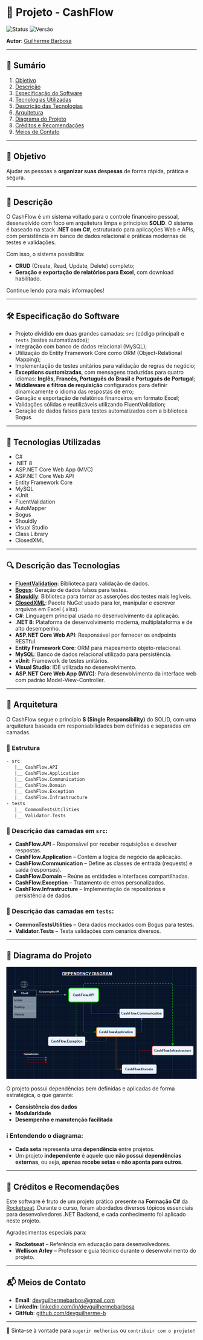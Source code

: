 # 📘 Projeto - CashFlow

![Status](https://img.shields.io/badge/status-em%20desenvolvimento-yellow)
![Versão](https://img.shields.io/badge/vers%C3%A3o-1.0-blue)

**Autor**: [Guilherme Barbosa](https://github.com/devguilherme-b)

---

## 📑 Sumário

1. [Objetivo](#-objetivo)  
2. [Descrição](#-descrição)  
3. [Especificação do Software](#-especificação-do-software)  
4. [Tecnologias Utilizadas](#-tecnologias-utilizadas)  
5. [Descrição das Tecnologias](#-descrição-das-tecnologias)  
6. [Arquitetura](#arquitetura)  
7. [Diagrama do Projeto](#diagrama-do-projeto)  
8. [Créditos e Recomendações](#-créditos-e-recomendações)  
9. [Meios de Contato](#-meios-de-contato)

---

## 🎯 Objetivo

Ajudar as pessoas a **organizar suas despesas** de forma rápida, prática e segura.

---

## 📄 Descrição

O CashFlow é um sistema voltado para o controle financeiro pessoal, desenvolvido com foco em arquitetura limpa e princípios **SOLID**. O sistema é baseado na stack **.NET com C#**, estruturado para aplicações Web e APIs, com persistência em banco de dados relacional e práticas modernas de testes e validações.

Com isso, o sistema possibilita:

- **CRUD** (Create, Read, Update, Delete) completo;
- **Geração e exportação de relatórios para Excel**, com download habilitado.

Continue lendo para mais informações!

---

## 🛠️ Especificação do Software

- Projeto dividido em duas grandes camadas: `src` (código principal) e `tests` (testes automatizados);
- Integração com banco de dados relacional (MySQL);
- Utilização do Entity Framework Core como ORM (Object-Relational Mapping);
- Implementação de testes unitários para validação de regras de negócio;
- **Exceptions customizadas**, com mensagens traduzidas para quatro idiomas: **Inglês, Francês, Português do Brasil e Português de Portugal**;
- **Middleware e filtros de requisição** configurados para definir dinamicamente o idioma das respostas de erro;
- Geração e exportação de relatórios financeiros em formato Excel;
- Validações sólidas e reutilizáveis utilizando FluentValidation;
- Geração de dados falsos para testes automatizados com a biblioteca Bogus.

---

## 🧰 Tecnologias Utilizadas

- C#  
- .NET 8  
- ASP.NET Core Web App (MVC)  
- ASP.NET Core Web API  
- Entity Framework Core  
- MySQL  
- xUnit  
- FluentValidation  
- AutoMapper  
- Bogus  
- Shouldly  
- Visual Studio  
- Class Library  
- ClosedXML  

---

## 🔍 Descrição das Tecnologias
- [**FluentValidation**](https://github.com/FluentValidation/FluentValidation): Biblioteca para validação de dados.
- [**Bogus**](https://github.com/bchavez/Bogus): Geração de dados falsos para testes.  
- [**Shouldly**](https://github.com/shouldly/shouldly): Biblioteca para tornar as asserções dos testes mais legíveis.  
- [**ClosedXML**](https://github.com/ClosedXML/ClosedXML): Pacote NuGet usado para ler, manipular e escrever arquivos em Excel (.xlsx).
- **C#**: Linguagem principal usada no desenvolvimento da aplicação.  
- **.NET 8**: Plataforma de desenvolvimento moderna, multiplataforma e de alto desempenho.  
- **ASP.NET Core Web API**: Responsável por fornecer os endpoints RESTful.  
- **Entity Framework Core**: ORM para mapeamento objeto-relacional.  
- **MySQL**: Banco de dados relacional utilizado para persistência.  
- **xUnit**: Framework de testes unitários.  
- **Visual Studio**: IDE utilizada no desenvolvimento. 
- **ASP.NET Core Web App (MVC)**: Para desenvolvimento da interface web com padrão Model-View-Controller.  
 
---

## 🧱 Arquitetura

O CashFlow segue o princípio **S (Single Responsibility)** do SOLID, com uma arquitetura baseada em responsabilidades bem definidas e separadas em camadas.

### 📁 Estrutura

```
- src
   |__ CashFlow.API
   |__ CashFlow.Application
   |__ CashFlow.Communication
   |__ CashFlow.Domain
   |__ CashFlow.Exception
   |__ CashFlow.Infrastructure
- tests
   |__ CommomTestsUtilities
   |__ Validator.Tests
```

### 📂 Descrição das camadas em `src`:

- **CashFlow.API** – Responsável por receber requisições e devolver respostas.  
- **CashFlow.Application** – Contém a lógica de negócio da aplicação.  
- **CashFlow.Communication** – Define as classes de entrada (requests) e saída (responses).  
- **CashFlow.Domain** – Reúne as entidades e interfaces compartilhadas.  
- **CashFlow.Exception** – Tratamento de erros personalizados.  
- **CashFlow.Infrastructure** – Implementação de repositórios e persistência de dados.

### 🧪 Descrição das camadas em `tests`:

- **CommonTestsUtilities** – Gera dados mockados com Bogus para testes.  
- **Validator.Tests** – Testa validações com cenários diversos.

---

## 🧭 Diagrama do Projeto

<img src="src/CashFlow.Communication/Assets/imgs/Dependency-diagram.png" alt="Diagrama de dependência do projeto">

O projeto possui dependências bem definidas e aplicadas de forma estratégica, o que garante:

- **Consistência dos dados**
- **Modularidade**
- **Desempenho e manutenção facilitada**

### ℹ️ Entendendo o diagrama:
- **Cada seta** representa uma **dependência** entre projetos.
- Um projeto **independente** é aquele que **não possui dependências externas**, ou seja, **apenas recebe setas** e **não aponta para outros**.


---

## 🙌 Créditos e Recomendações

Este software é fruto de um projeto prático presente na **Formação C#** da [Rocketseat](https://www.rocketseat.com.br/). Durante o curso, foram abordados diversos tópicos essenciais para desenvolvedores .NET Backend, e cada conhecimento foi aplicado neste projeto.

Agradecimentos especiais para:

- **Rocketseat** – Referência em educação para desenvolvedores.  
- **Wellison Arley** – Professor e guia técnico durante o desenvolvimento do projeto.

---

## 📬 Meios de Contato

- **Email**: [devguilhermebarbos@gmail.com](mailto:devguilhermebarbos@gmail.com)  
- **LinkedIn**: [linkedin.com/in/devguilhermebarbosa](https://linkedin.com/in/devguilhermebarbosa)  
- **GitHub**: [github.com/devguilherme-b](https://github.com/devguilherme-b)

---


🧠 Sinta-se à vontade para `sugerir melhorias` ou `contribuir com o projeto! `
